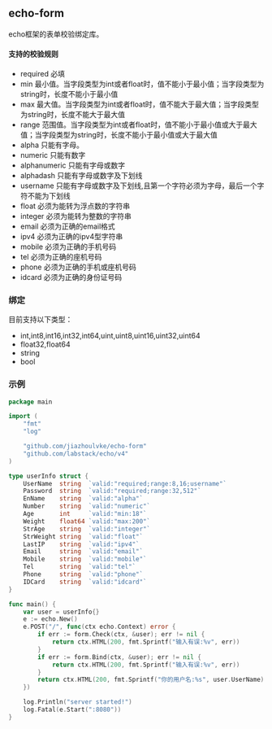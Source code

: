 ## echo-form ##

echo框架的表单校验绑定库。


#### 支持的校验规则 ####

- required 
  必填
- min 
  最小值。当字段类型为int或者float时，值不能小于最小值；当字段类型为string时，长度不能小于最小值
- max 
  最大值。当字段类型为int或者float时，值不能大于最大值；当字段类型为string时，长度不能大于最大值
- range 
  范围值。当字段类型为int或者float时，值不能小于最小值或大于最大值；当字段类型为string时，长度不能小于最小值或大于最大值
- alpha 
  只能有字母。
- numeric
  只能有数字
- alphanumeric
  只能有字母或数字
- alphadash
  只能有字母或数字及下划线
- username
  只能有字母或数字及下划线,且第一个字符必须为字母，最后一个字符不能为下划线
- float
  必须为能转为浮点数的字符串
- integer 
  必须为能转为整数的字符串
- email
  必须为正确的email格式
- ipv4
  必须为正确的ipv4型字符串
- mobile
  必须为正确的手机号码
- tel
  必须为正确的座机号码
- phone
  必须为正确的手机或座机号码
- idcard
  必须为正确的身份证号码



### 绑定 ###

目前支持以下类型：

- int,int8,int16,int32,int64,uint,uint8,uint16,uint32,uint64
- float32,float64
- string
- bool


### 示例 ###

```go
package main

import (
	"fmt"
	"log"

	"github.com/jiazhoulvke/echo-form"
	"github.com/labstack/echo/v4"
)

type userInfo struct {
	UserName  string  `valid:"required;range:8,16;username"`
	Password  string  `valid:"required;range:32,512"`
	EnName    string  `valid:"alpha"`
	Number    string  `valid:"numeric"`
	Age       int     `valid:"min:18"`
	Weight    float64 `valid:"max:200"`
	StrAge    string  `valid:"integer"`
	StrWeight string  `valid:"float"`
	LastIP    string  `valid:"ipv4"`
	Email     string  `valid:"email"`
	Mobile    string  `valid:"mobile"`
	Tel       string  `valid:"tel"`
	Phone     string  `valid:"phone"`
	IDCard    string  `valid:"idcard"`
}

func main() {
	var user = userInfo{}
	e := echo.New()
	e.POST("/", func(ctx echo.Context) error {
		if err := form.Check(ctx, &user); err != nil {
			return ctx.HTML(200, fmt.Sprintf("输入有误:%v", err))
		}
		if err := form.Bind(ctx, &user); err != nil {
			return ctx.HTML(200, fmt.Sprintf("输入有误:%v", err))
		}
		return ctx.HTML(200, fmt.Sprintf("你的用户名:%s", user.UserName))
	})

	log.Println("server started!")
	log.Fatal(e.Start(":8080"))
}
```
